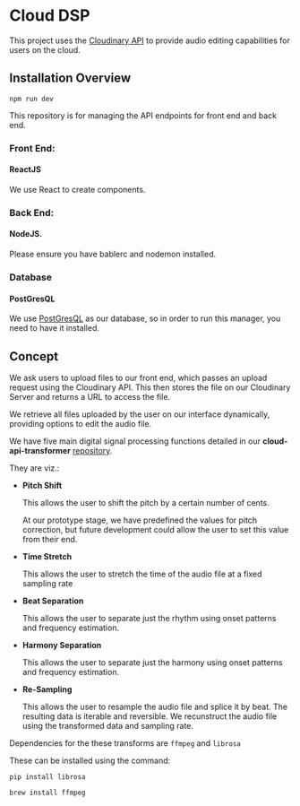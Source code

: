 # Cloud DSP

This project uses the [Cloudinary API](https://cloudinary.com/documentation) to provide audio editing capabilities for users on the cloud. 

## Installation Overview

`npm run dev`

This repository is for managing the API endpoints for front end and back end.

### Front End:

#### ReactJS

We use React to create components.

### Back End:

#### NodeJS.

Please ensure you have bablerc and nodemon installed.

### Database

#### PostGresQL

We use [PostGresQL](https://www.postgresql.org/) as our database, so in order to run this manager, you need to have it installed.

## Concept

We ask users to upload files to our front end, which passes an upload request using the Cloudinary API. This then stores the file on our Cloudinary Server and returns a URL to access the file. 

We retrieve all files uploaded by the user on our interface dynamically, providing options to edit the audio file.

We have five main digital signal processing functions detailed in our **cloud-api-transformer** [repository](https://github.com/nikkokun/cloud-dsp-transformer).

They are viz.:

* **Pitch Shift**

    This allows the user to shift the pitch by a certain number of cents.

    At our prototype stage, we have predefined the values for pitch correction, but future development could allow the user to set this value from their end.

* **Time Stretch**

    This allows the user to stretch the time of the audio file at a fixed sampling rate

* **Beat Separation**

    This allows the user to separate just the rhythm using onset patterns and frequency estimation.

* **Harmony Separation**

    This allows the user to separate just the harmony using onset patterns and frequency estimation.

* **Re-Sampling**

    This allows the user to resample the audio file and splice it by beat. The resulting data is iterable and reversible. We recunstruct the audio file using the transformed data and sampling rate.

Dependencies for the these transforms are `ffmpeg` and `librosa`

These can be installed using the command:

`pip install librosa`

`brew install ffmpeg`
